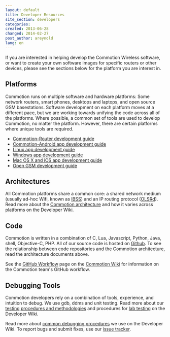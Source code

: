 ```yaml
---
layout: default
title: Developer Resources
site_section: developers
categories: 
created: 2013-06-28
changed: 2014-02-27
post_author: areynold
lang: en
---
```

If you are interested in helping develop the Commotion Wireless software, or want to create your own software images for specific routers or other devices, please see the sections below for the platform you are interest in.

<h2>Platforms</h2>

<p>Commotion runs on multiple software and hardware platforms: Some network routers, smart phones, desktops and laptops, and open source GSM basestations. Software development on each platform moves at a different pace, but we are working towards unifying the code across all of the platforms. Where possible, a common set of tools are used to develop Commotion, no matter the platform. However, there are certain platforms where unique tools are required.</p>

<ul>
	<li><a href="commotion-router/">Commotion-Router development guide</a></li>
	<li><a href="commotion-android/">Commotion-Android app development guide</a></li>
	<li><a href="https://wiki.commotionwireless.net/doku.php?id=commotion_architecture:commotion_client_architecture">Linux app development guide</a></li>
	<li><a href="https://wiki.commotionwireless.net/doku.php?id=commotion_architecture:commotion_client_architecture">Windows app development guide</a></li>
	<li><a href="commotion-mac/">Mac OS X and iOS app development guide</a></li>
	<li><a href="https://wiki.commotionwireless.net/doku.php?id=general_openbts_notes">Open GSM development guide</a></li>
</ul>

<h2>Architectures</h2>

<p>All Commotion platforms share a common core: a shared network medium (usually ad-hoc Wifi, known as <a href="http://en.wikipedia.org/wiki/Independent_Basic_Service_Set">IBSS</a>) and an IP routing protocol (<a href="http://www.olsr.org">OLSRd</a>). Read more about the <a href="https://wiki.commotionwireless.net/doku.php?id=commotion_architecture:start">Commotion architecture</a> and how it varies across platforms on the Developer Wiki.</p>

<h2>Code</h2>

<p>Commotion is written in a combination of C, Lua, Javascript, Python, Java, shell, Objective-C, PHP. All of our source code is hosted on <a href="http://github.org/opentechinstitute">Github</a>. To see the relationship between code repositories and the Commotion architecture, read the architecture documents above.</p>

<p>See the <a href="https://wiki.commotionwireless.net/doku.php?id=github_workflow">GitHub Workflow</a> page on the <a href="https://wiki.commotionwireless.net">Commotion Wiki</a> for information on the Commotion team's GitHub workflow.</p>

<h2>Debugging Tools</h2>

<p>Commotion developers rely on a combination of tools, experience, and intuition to debug. We use gdb, ddms and unit testing. Read more about our <a href="https://wiki.commotionwireless.net/doku.php?id=testing_procedures_and_methodologies">testing procedures and methodologies</a> and procedures for <a href="https://wiki.commotionwireless.net/doku.php?id=lab_environment_testing">lab testing</a> on the Developer Wiki.</p>

<p>Read more about <a href="https://wiki.commotionwireless.net/doku.php?id=debugging_resources">common debugging procedures</a> we use on the Developer Wiki. To report bugs and submit fixes, use our <a href="https://github.com/opentechinstitute">issue tracker</a>.</p>
 
